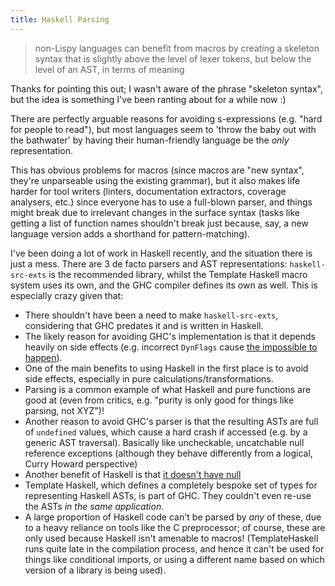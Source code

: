 ```yaml
---
title: Haskell Parsing
---
```


> non-Lispy languages can benefit from macros by creating a skeleton syntax that
> is slightly above the level of lexer tokens, but below the level of an AST, in
> terms of meaning

Thanks for pointing this out; I wasn't aware of the phrase "skeleton syntax",
but the idea is something I've been ranting about for a while now :)

There are perfectly arguable reasons for avoiding s-expressions (e.g. "hard for
people to read"), but most languages seem to 'throw the baby out with the
bathwater' by having their human-friendly language be the *only* representation.

This has obvious problems for macros (since macros are "new syntax", they're
unparseable using the existing grammar), but it also makes life harder for tool
writers (linters, documentation extractors, coverage analysers, etc.) since
everyone has to use a full-blown parser, and things might break due to
irrelevant changes in the surface syntax (tasks like getting a list of function
names shouldn't break just because, say, a new language version adds a shorthand
for pattern-matching).

I've been doing a lot of work in Haskell recently, and the situation there is
just a mess. There are 3 de facto parsers and AST representations:
`haskell-src-exts` is the recommended library, whilst the Template Haskell macro
system uses its own, and the GHC compiler defines its own as well. This is
especially crazy given that:

 - There shouldn't have been a need to make `haskell-src-exts`, considering that
   GHC predates it and is written in Haskell.
 - The likely reason for avoiding GHC's implementation is that it depends
   heavily on side effects (e.g. incorrect `DynFlags` cause [the impossible to
   happen](https://stackoverflow.com/questions/9242996/how-to-handle-panic-the-impossible-happened-and-continue-in-haskell)).
 - One of the main benefits to using Haskell in the first place is to avoid side
   effects, especially in pure calculations/transformations.
 - Parsing is a common example of what Haskell and pure functions are good at
   (even from critics, e.g. "purity is only good for things like parsing, not
   XYZ")!
 - Another reason to avoid GHC's parser is that the resulting ASTs are full of
   `undefined` values, which cause a hard crash if accessed (e.g. by a generic
   AST traversal). Basically like uncheckable, uncatchable null reference
   exceptions (although they behave differently from a logical, Curry Howard
   perspective)
 - Another benefit of Haskell is that [it doesn't have
   null](http://www.nickknowlson.com/blog/2013/04/16/why-maybe-is-better-than-null/)
 - Template Haskell, which defines a completely bespoke set of types for
   representing Haskell ASTs, is part of GHC. They couldn't even re-use the ASTs
   *in the same application*.
 - A large proportion of Haskell code can't be parsed by *any* of these, due to
   a heavy reliance on tools like the C preprocessor; of course, these are only
   used because Haskell isn't amenable to macros! (TemplateHaskell runs quite
   late in the compilation process, and hence it can't be used for things like
   conditional imports, or using a different name based on which version of a
   library is being used).
